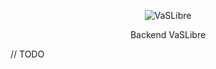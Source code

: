 <p align="center">
    <img alt="VaSLibre" src="https://scontent-lht6-1.xx.fbcdn.net/v/t1.0-9/1609830_1459895964246688_5792676543694715943_n.jpg?oh=1cc50ec0304b35648d31f1e20e35a425&oe=59FF15B3" width="auto">
</p>
<p align="center">
    Backend VaSLibre
</p>


// TODO